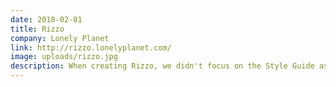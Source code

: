 ```yaml
---
date: 2018-02-01
title: Rizzo
company: Lonely Planet
link: http://rizzo.lonelyplanet.com/
image: uploads/rizzo.jpg
description: When creating Rizzo, we didn't focus on the Style Guide as the deliverable. Instead we focused on reducing complexity and increasing reusability.
---
```

